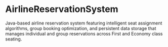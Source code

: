 # AirlineReservationSystem
Java-based airline reservation system featuring intelligent seat assignment algorithms, group booking optimization, and persistent data storage that manages individual and group reservations across First and Economy class seating.
